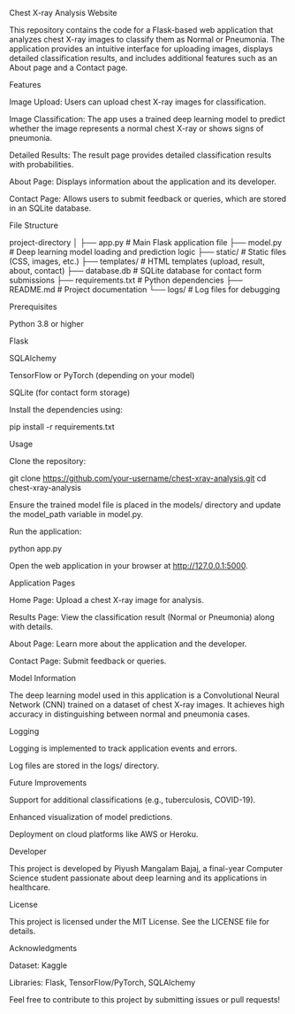Chest X-ray Analysis Website

This repository contains the code for a Flask-based web application that analyzes chest X-ray images to classify them as Normal or Pneumonia. The application provides an intuitive interface for uploading images, displays detailed classification results, and includes additional features such as an About page and a Contact page.

Features

Image Upload: Users can upload chest X-ray images for classification.

Image Classification: The app uses a trained deep learning model to predict whether the image represents a normal chest X-ray or shows signs of pneumonia.

Detailed Results: The result page provides detailed classification results with probabilities.

About Page: Displays information about the application and its developer.

Contact Page: Allows users to submit feedback or queries, which are stored in an SQLite database.

File Structure

project-directory
│
├── app.py                 # Main Flask application file
├── model.py               # Deep learning model loading and prediction logic
├── static/                # Static files (CSS, images, etc.)
├── templates/             # HTML templates (upload, result, about, contact)
├── database.db            # SQLite database for contact form submissions
├── requirements.txt       # Python dependencies
├── README.md              # Project documentation
└── logs/                  # Log files for debugging

Prerequisites

Python 3.8 or higher

Flask

SQLAlchemy

TensorFlow or PyTorch (depending on your model)

SQLite (for contact form storage)

Install the dependencies using:

pip install -r requirements.txt

Usage

Clone the repository:

git clone https://github.com/your-username/chest-xray-analysis.git
cd chest-xray-analysis

Ensure the trained model file is placed in the models/ directory and update the model_path variable in model.py.

Run the application:

python app.py

Open the web application in your browser at http://127.0.0.1:5000.

Application Pages

Home Page: Upload a chest X-ray image for analysis.

Results Page: View the classification result (Normal or Pneumonia) along with details.

About Page: Learn more about the application and the developer.

Contact Page: Submit feedback or queries.

Model Information

The deep learning model used in this application is a Convolutional Neural Network (CNN) trained on a dataset of chest X-ray images. It achieves high accuracy in distinguishing between normal and pneumonia cases.

Logging

Logging is implemented to track application events and errors.

Log files are stored in the logs/ directory.

Future Improvements

Support for additional classifications (e.g., tuberculosis, COVID-19).

Enhanced visualization of model predictions.

Deployment on cloud platforms like AWS or Heroku.

Developer

This project is developed by Piyush Mangalam Bajaj, a final-year Computer Science student passionate about deep learning and its applications in healthcare.

License

This project is licensed under the MIT License. See the LICENSE file for details.

Acknowledgments

Dataset: Kaggle

Libraries: Flask, TensorFlow/PyTorch, SQLAlchemy

Feel free to contribute to this project by submitting issues or pull requests!

